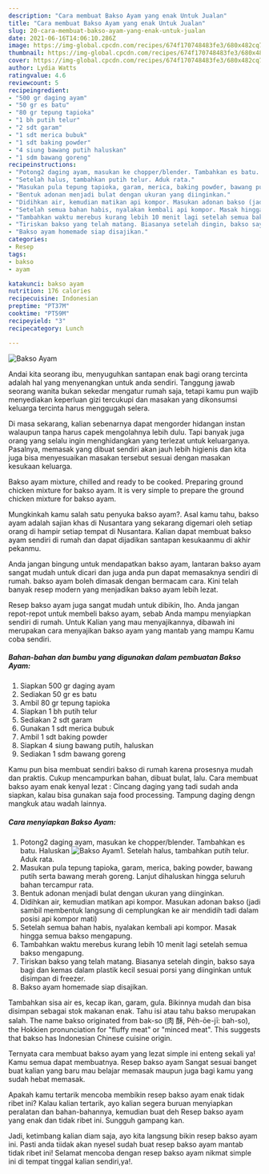 ```yaml
---
description: "Cara membuat Bakso Ayam yang enak Untuk Jualan"
title: "Cara membuat Bakso Ayam yang enak Untuk Jualan"
slug: 20-cara-membuat-bakso-ayam-yang-enak-untuk-jualan
date: 2021-06-16T14:06:10.286Z
image: https://img-global.cpcdn.com/recipes/674f170748483fe3/680x482cq70/bakso-ayam-foto-resep-utama.jpg
thumbnail: https://img-global.cpcdn.com/recipes/674f170748483fe3/680x482cq70/bakso-ayam-foto-resep-utama.jpg
cover: https://img-global.cpcdn.com/recipes/674f170748483fe3/680x482cq70/bakso-ayam-foto-resep-utama.jpg
author: Lydia Watts
ratingvalue: 4.6
reviewcount: 5
recipeingredient:
- "500 gr daging ayam"
- "50 gr es batu"
- "80 gr tepung tapioka"
- "1 bh putih telur"
- "2 sdt garam"
- "1 sdt merica bubuk"
- "1 sdt baking powder"
- "4 siung bawang putih haluskan"
- "1 sdm bawang goreng"
recipeinstructions:
- "Potong2 daging ayam, masukan ke chopper/blender. Tambahkan es batu. Haluskan"
- "Setelah halus, tambahkan putih telur. Aduk rata."
- "Masukan pula tepung tapioka, garam, merica, baking powder, bawang putih serta bawang merah goreng. Lanjut dihaluskan hingga seluruh bahan tercampur rata."
- "Bentuk adonan menjadi bulat dengan ukuran yang diinginkan."
- "Didihkan air, kemudian matikan api kompor. Masukan adonan bakso (jadi sambil membentuk langsung di cemplungkan ke air mendidih tadi dalam posisi api kompor mati)"
- "Setelah semua bahan habis, nyalakan kembali api kompor. Masak hingga semua bakso mengapung."
- "Tambahkan waktu merebus kurang lebih 10 menit lagi setelah semua bakso mengapung."
- "Tiriskan bakso yang telah matang. Biasanya setelah dingin, bakso saya bagi dan kemas dalam plastik kecil sesuai porsi yang diinginkan untuk disimpan di freezer."
- "Bakso ayam homemade siap disajikan."
categories:
- Resep
tags:
- bakso
- ayam

katakunci: bakso ayam 
nutrition: 176 calories
recipecuisine: Indonesian
preptime: "PT37M"
cooktime: "PT59M"
recipeyield: "3"
recipecategory: Lunch

---
```



![Bakso Ayam](https://img-global.cpcdn.com/recipes/674f170748483fe3/680x482cq70/bakso-ayam-foto-resep-utama.jpg)

Andai kita seorang ibu, menyuguhkan santapan enak bagi orang tercinta adalah hal yang menyenangkan untuk anda sendiri. Tanggung jawab seorang  wanita bukan sekedar mengatur rumah saja, tetapi kamu pun wajib menyediakan keperluan gizi tercukupi dan masakan yang dikonsumsi keluarga tercinta harus menggugah selera.

Di masa  sekarang, kalian sebenarnya dapat mengorder hidangan instan walaupun tanpa harus capek mengolahnya lebih dulu. Tapi banyak juga orang yang selalu ingin menghidangkan yang terlezat untuk keluarganya. Pasalnya, memasak yang dibuat sendiri akan jauh lebih higienis dan kita juga bisa menyesuaikan masakan tersebut sesuai dengan masakan kesukaan keluarga. 

Bakso ayam mixture, chilled and ready to be cooked. Preparing ground chicken mixture for bakso ayam. It is very simple to prepare the ground chicken mixture for bakso ayam.

Mungkinkah kamu salah satu penyuka bakso ayam?. Asal kamu tahu, bakso ayam adalah sajian khas di Nusantara yang sekarang digemari oleh setiap orang di hampir setiap tempat di Nusantara. Kalian dapat membuat bakso ayam sendiri di rumah dan dapat dijadikan santapan kesukaanmu di akhir pekanmu.

Anda jangan bingung untuk mendapatkan bakso ayam, lantaran bakso ayam sangat mudah untuk dicari dan juga anda pun dapat memasaknya sendiri di rumah. bakso ayam boleh dimasak dengan bermacam cara. Kini telah banyak resep modern yang menjadikan bakso ayam lebih lezat.

Resep bakso ayam juga sangat mudah untuk dibikin, lho. Anda jangan repot-repot untuk membeli bakso ayam, sebab Anda mampu menyiapkan sendiri di rumah. Untuk Kalian yang mau menyajikannya, dibawah ini merupakan cara menyajikan bakso ayam yang mantab yang mampu Kamu coba sendiri.

<!--inarticleads1-->

##### Bahan-bahan dan bumbu yang digunakan dalam pembuatan Bakso Ayam:

1. Siapkan 500 gr daging ayam
1. Sediakan 50 gr es batu
1. Ambil 80 gr tepung tapioka
1. Siapkan 1 bh putih telur
1. Sediakan 2 sdt garam
1. Gunakan 1 sdt merica bubuk
1. Ambil 1 sdt baking powder
1. Siapkan 4 siung bawang putih, haluskan
1. Sediakan 1 sdm bawang goreng


Kamu pun bisa membuat sendiri bakso di rumah karena prosesnya mudah dan praktis. Cukup mencampurkan bahan, dibuat bulat, lalu. Cara membuat bakso ayam enak kenyal lezat : Cincang daging yang tadi sudah anda siapkan, kalau bisa gunakan saja food processing. Tampung daging dengn mangkuk atau wadah lainnya. 

<!--inarticleads2-->

##### Cara menyiapkan Bakso Ayam:

1. Potong2 daging ayam, masukan ke chopper/blender. Tambahkan es batu. Haluskan
<img src="https://img-global.cpcdn.com/steps/1e611c06f1d17114/160x128cq70/bakso-ayam-langkah-memasak-1-foto.jpg" alt="Bakso Ayam">1. Setelah halus, tambahkan putih telur. Aduk rata.
1. Masukan pula tepung tapioka, garam, merica, baking powder, bawang putih serta bawang merah goreng. Lanjut dihaluskan hingga seluruh bahan tercampur rata.
1. Bentuk adonan menjadi bulat dengan ukuran yang diinginkan.
1. Didihkan air, kemudian matikan api kompor. Masukan adonan bakso (jadi sambil membentuk langsung di cemplungkan ke air mendidih tadi dalam posisi api kompor mati)
1. Setelah semua bahan habis, nyalakan kembali api kompor. Masak hingga semua bakso mengapung.
1. Tambahkan waktu merebus kurang lebih 10 menit lagi setelah semua bakso mengapung.
1. Tiriskan bakso yang telah matang. Biasanya setelah dingin, bakso saya bagi dan kemas dalam plastik kecil sesuai porsi yang diinginkan untuk disimpan di freezer.
1. Bakso ayam homemade siap disajikan.


Tambahkan sisa air es, kecap ikan, garam, gula. Bikinnya mudah dan bisa disimpan sebagai stok makanan enak. Tahu isi atau tahu bakso merupakan salah. The name bakso originated from bak-so (肉 酥, Pe̍h-ōe-jī: bah-so͘), the Hokkien pronunciation for &#34;fluffy meat&#34; or &#34;minced meat&#34;. This suggests that bakso has Indonesian Chinese cuisine origin. 

Ternyata cara membuat bakso ayam yang lezat simple ini enteng sekali ya! Kamu semua dapat membuatnya. Resep bakso ayam Sangat sesuai banget buat kalian yang baru mau belajar memasak maupun juga bagi kamu yang sudah hebat memasak.

Apakah kamu tertarik mencoba membikin resep bakso ayam enak tidak ribet ini? Kalau kalian tertarik, ayo kalian segera buruan menyiapkan peralatan dan bahan-bahannya, kemudian buat deh Resep bakso ayam yang enak dan tidak ribet ini. Sungguh gampang kan. 

Jadi, ketimbang kalian diam saja, ayo kita langsung bikin resep bakso ayam ini. Pasti anda tiidak akan nyesel sudah buat resep bakso ayam mantab tidak ribet ini! Selamat mencoba dengan resep bakso ayam nikmat simple ini di tempat tinggal kalian sendiri,ya!.

